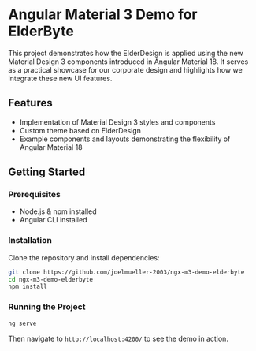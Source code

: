 # Angular Material 3 Demo for ElderByte
This project demonstrates how the ElderDesign is applied using the new Material Design 3 components introduced in Angular Material 18. It serves as a practical showcase for our corporate design and highlights how we integrate these new UI features.

## Features
*   Implementation of Material Design 3 styles and components
*   Custom theme based on ElderDesign
*   Example components and layouts demonstrating the flexibility of Angular Material 18

## Getting Started

### Prerequisites
*   Node.js & npm installed
*   Angular CLI installed

### Installation
Clone the repository and install dependencies:
``` bash
git clone https://github.com/joelmueller-2003/ngx-m3-demo-elderbyte
cd ngx-m3-demo-elderbyte
npm install
```

### Running the Project
```bash
ng serve
```
Then navigate to `http://localhost:4200/` to see the demo in action.